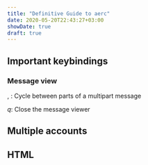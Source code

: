 ```yaml
---
title: "Definitive Guide to aerc"
date: 2020-05-20T22:43:27+03:00
showDate: true
draft: true
---
```


## Important keybindings

### Message view

*<C-k>*, *<C-j>*: Cycle between parts of a multipart message

*q*: Close the message viewer

## Multiple accounts

## HTML
